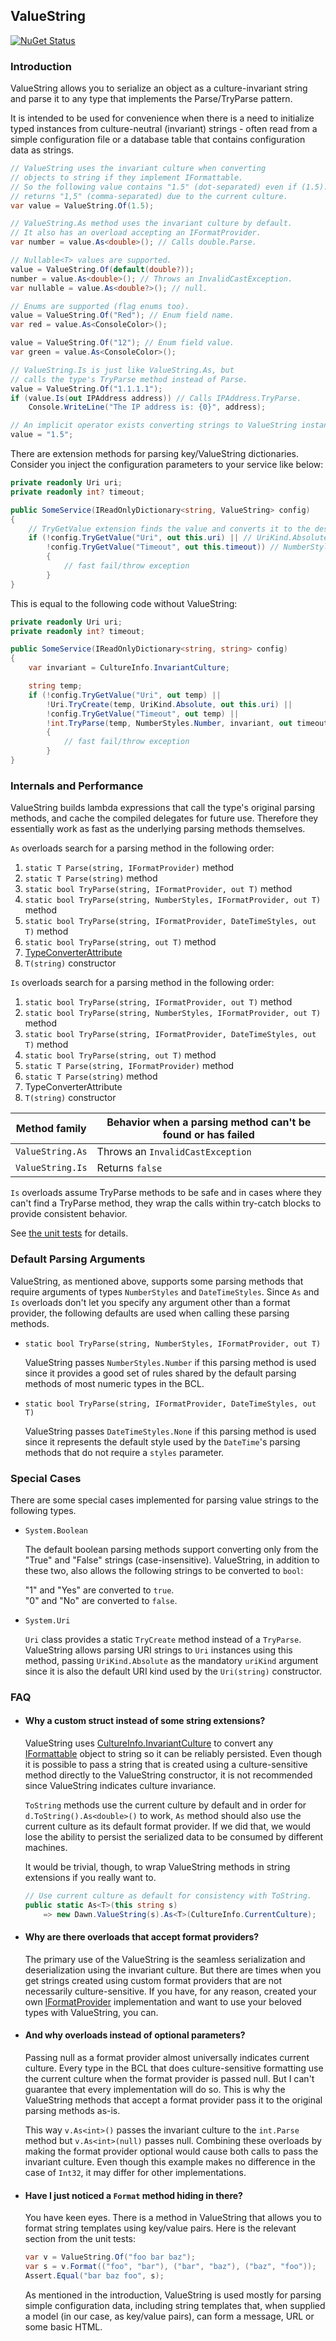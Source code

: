 ## ValueString

[![NuGet Status](https://img.shields.io/nuget/v/Dawn.ValueString.svg?style=flat)](https://www.nuget.org/packages/Dawn.ValueString/)

### Introduction

ValueString allows you to serialize an object as a culture-invariant string
and parse it to any type that implements the Parse/TryParse pattern.

It is intended to be used for convenience when there is a need to initialize typed
instances from culture-neutral (invariant) strings - often read from a simple
configuration file or a database table that contains configuration data as strings.

```c#
// ValueString uses the invariant culture when converting
// objects to string if they implement IFormattable.
// So the following value contains "1.5" (dot-separated) even if (1.5).ToString()
// returns "1,5" (comma-separated) due to the current culture.
var value = ValueString.Of(1.5);

// ValueString.As method uses the invariant culture by default.
// It also has an overload accepting an IFormatProvider.
var number = value.As<double>(); // Calls double.Parse.

// Nullable<T> values are supported.
value = ValueString.Of(default(double?));
number = value.As<double>(); // Throws an InvalidCastException.
var nullable = value.As<double?>(); // null.

// Enums are supported (flag enums too).
value = ValueString.Of("Red"); // Enum field name.
var red = value.As<ConsoleColor>();

value = ValueString.Of("12"); // Enum field value.
var green = value.As<ConsoleColor>();

// ValueString.Is is just like ValueString.As, but
// calls the type's TryParse method instead of Parse.
value = ValueString.Of("1.1.1.1");
if (value.Is(out IPAddress address)) // Calls IPAddress.TryParse.
    Console.WriteLine("The IP address is: {0}", address);

// An implicit operator exists converting strings to ValueString instances.
value = "1.5";
```

There are extension methods for parsing key/ValueString dictionaries.  
Consider you inject the configuration parameters to your service like below:

```c#
private readonly Uri uri;
private readonly int? timeout;

public SomeService(IReadOnlyDictionary<string, ValueString> config)
{
    // TryGetValue extension finds the value and converts it to the desired type.
    if (!config.TryGetValue("Uri", out this.uri) || // UriKind.Absolute.
        !config.TryGetValue("Timeout", out this.timeout)) // NumberStyles.Number
        {
            // fast fail/throw exception
        }
}
```

This is equal to the following code without ValueString:


```c#
private readonly Uri uri;
private readonly int? timeout;

public SomeService(IReadOnlyDictionary<string, string> config)
{
    var invariant = CultureInfo.InvariantCulture;

    string temp;
    if (!config.TryGetValue("Uri", out temp) ||
        !Uri.TryCreate(temp, UriKind.Absolute, out this.uri) ||
        !config.TryGetValue("Timeout", out temp) ||
        !int.TryParse(temp, NumberStyles.Number, invariant, out timeout))
        {
            // fast fail/throw exception
        }
}

```

### Internals and Performance

ValueString builds lambda expressions that call the type's original
parsing methods, and cache the compiled delegates for future use.
Therefore they essentially work as fast as the underlying parsing methods themselves.

`As` overloads search for a parsing method in the following order:

1. `static T Parse(string, IFormatProvider)` method
2. `static T Parse(string)` method
3. `static bool TryParse(string, IFormatProvider, out T)` method
4. `static bool TryParse(string, NumberStyles, IFormatProvider, out T)` method
5. `static bool TryParse(string, IFormatProvider, DateTimeStyles, out T)` method
6. `static bool TryParse(string, out T)` method
7. [TypeConverterAttribute][2]
8. `T(string)` constructor

`Is` overloads search for a parsing method in the following order:

1. `static bool TryParse(string, IFormatProvider, out T)` method
2. `static bool TryParse(string, NumberStyles, IFormatProvider, out T)` method
3. `static bool TryParse(string, IFormatProvider, DateTimeStyles, out T)` method
4. `static bool TryParse(string, out T)` method
5. `static T Parse(string, IFormatProvider)` method
6. `static T Parse(string)` method
7. TypeConverterAttribute
8. `T(string)` constructor

Method family    | Behavior when a parsing method can't be found or has failed
---------------- | ----------------------------------------------------------
`ValueString.As` | Throws an `InvalidCastException`
`ValueString.Is` | Returns `false`
                     
`Is` overloads assume TryParse methods to be safe and in cases where they can't
find a TryParse method, they wrap the calls within try-catch blocks to provide
consistent behavior.
                     
See [the unit tests][1] for details.

### Default Parsing Arguments

ValueString, as mentioned above, supports some parsing methods that require
arguments of types `NumberStyles` and `DateTimeStyles`. Since `As` and `Is`
overloads don't let you specify any argument other than a format provider,
the following defaults are used when calling these parsing methods.

* `static bool TryParse(string, NumberStyles, IFormatProvider, out T)`

  ValueString passes `NumberStyles.Number` if this parsing method is used
  since it provides a good set of rules shared by the default parsing methods
  of most numeric types in the BCL.

* `static bool TryParse(string, IFormatProvider, DateTimeStyles, out T)`

   ValueString passes `DateTimeStyles.None` if this parsing method is used
   since it represents the default style used by the `DateTime`'s parsing
   methods that do not require a `styles` parameter.

### Special Cases

There are some special cases implemented for parsing value strings to the
following types.

* `System.Boolean`

  The default boolean parsing methods support converting only from the "True"
  and "False" strings (case-insensitive). ValueString, in addition to these
  two, also allows the following strings to be converted to `bool`:

  "1" and "Yes" are converted to `true`.  
  "0" and "No" are converted to `false`.

* `System.Uri`

  `Uri` class provides a static `TryCreate` method instead of a `TryParse`.
  ValueString allows parsing URI strings to `Uri` instances using this method,
  passing `UriKind.Absolute` as the mandatory `uriKind` argument since it is
  also the default URI kind used by the `Uri(string)` constructor.
  

### FAQ

* #### Why a custom struct instead of some string extensions?

  ValueString uses [CultureInfo.InvariantCulture][3] to convert any
  [IFormattable][4] object to string so it can be reliably persisted.
  Even though it is possible to pass a string that is created using a
  culture-sensitive method directly to the ValueString constructor, it
  is not recommended since ValueString indicates culture invariance.

  `ToString` methods use the current culture by default and in order for
  `d.ToString().As<double>()` to work, `As` method should also use the current
  culture as its default format provider. If we did that, we would lose the
  ability to persist the serialized data to be consumed by different machines.

  It would be trivial, though, to wrap ValueString
  methods in string extensions if you really want to.

  ```c#
  // Use current culture as default for consistency with ToString.
  public static As<T>(this string s)
      => new Dawn.ValueString(s).As<T>(CultureInfo.CurrentCulture);
  ```

* #### Why are there overloads that accept format providers?

  The primary use of the ValueString is the seamless serialization and
  deserialization using the invariant culture. But there are times when you
  get strings created using custom format providers that are not necessarily
  culture-sensitive. If you have, for any reason, created your own [IFormatProvider][5]
  implementation and want to use your beloved types with ValueString, you can.

* #### And why overloads instead of optional parameters?

  Passing null as a format provider almost universally indicates current culture.
  Every type in the BCL that does culture-sensitive formatting use the current
  culture when the format provider is passed null. But I can't guarantee that
  every implementation will do so. This is why the ValueString methods that accept
  a format provider pass it to the original parsing methods as-is.
  
  This way `v.As<int>()` passes the invariant culture to the `int.Parse` method
  but `v.As<int>(null)` passes null. Combining these overloads by making the
  format provider optional would cause both calls to pass the invariant culture.
  Even though this example makes no difference in the case of `Int32`, it may
  differ for other implementations.

* #### Have I just noticed a `Format` method hiding in there?

  You have keen eyes. There is a method in ValueString that allows you to
  format string templates using key/value pairs. Here is the relevant section
  from the unit tests:

  ```c#
  var v = ValueString.Of("foo bar baz");
  var s = v.Format(("foo", "bar"), ("bar", "baz"), ("baz", "foo"));
  Assert.Equal("bar baz foo", s);
  ```

  As mentioned in the introduction, ValueString is used mostly for parsing simple
  configuration data, including string templates that, when supplied a model
  (in our case, as key/value pairs), can form a message, URL or some basic HTML.

[1]: tests/ValueStringTests.cs
[2]: https://docs.microsoft.com/dotnet/api/system.componentmodel.typeconverterattribute
[3]: https://docs.microsoft.com/dotnet/api/system.globalization.cultureinfo.invariantculture
[4]: https://docs.microsoft.com/dotnet/api/system.iformattable
[5]: https://docs.microsoft.com/dotnet/api/system.iformatprovider